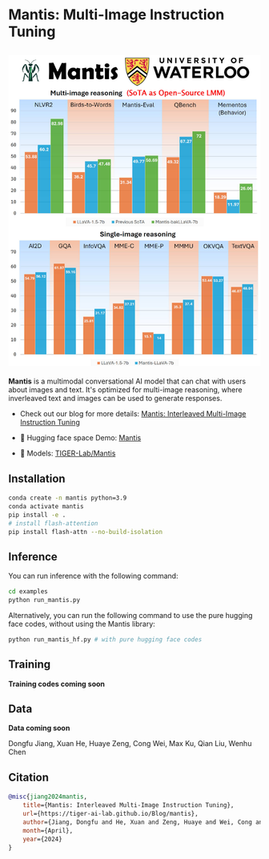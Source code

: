 # Mantis: Multi-Image Instruction Tuning

![Mantis](./docs/assets/images/overall_barchart.jpeg)
---


**Mantis** is a multimodal conversational AI model that can chat with users about images and text. It's optimized for multi-image reasoning, where inverleaved text and images can be used to generate responses.


- Check out our blog for more details: [Mantis: Interleaved Multi-Image Instruction Tuning](https://tiger-ai-lab.github.io/Blog/mantis)

- 🤗 Hugging face space Demo: [Mantis](https://huggingface.co/spaces/TIGER-Lab/Mantis)

- 🤗 Models: [TIGER-Lab/Mantis](https://huggingface.co/collections/TIGER-Lab/mantis-6619b0834594c878cdb1d6e4)

## Installation
```bash
conda create -n mantis python=3.9
conda activate mantis
pip install -e .
# install flash-attention
pip install flash-attn --no-build-isolation
```
## Inference

You can run inference with the following command:
```bash
cd examples
python run_mantis.py
```

Alternatively, you can run the following command to use the pure hugging face codes, without using the Mantis library:
```bash
python run_mantis_hf.py # with pure hugging face codes
```

## Training
**Training codes coming soon**


## Data
**Data coming soon**


Dongfu Jiang, Xuan He, Huaye Zeng, Cong Wei, Max Ku, Qian Liu, Wenhu Chen

## Citation
```bibtex
@misc{jiang2024mantis,
    title={Mantis: Interleaved Multi-Image Instruction Tuning},
    url={https://tiger-ai-lab.github.io/Blog/mantis},
    author={Jiang, Dongfu and He, Xuan and Zeng, Huaye and Wei, Cong and Max Ku and Liu, Qian and Chen, Wenhu},
    month={April},
    year={2024}
}
```
